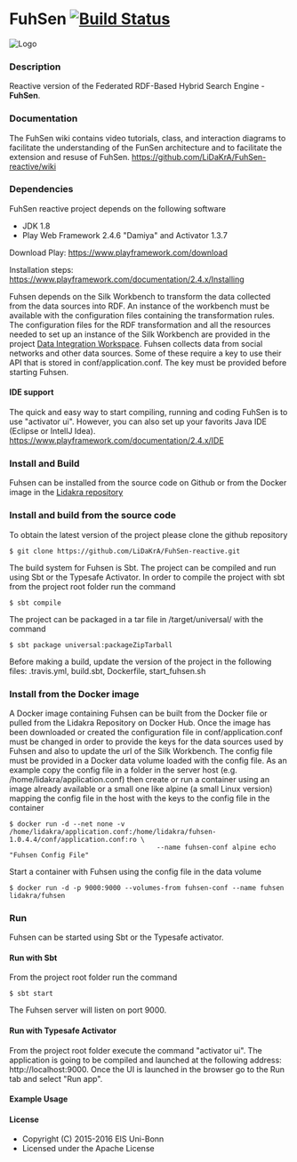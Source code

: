 # FuhSen [![Build Status](https://travis-ci.org/LiDaKrA/FuhSen-reactive.svg?branch=master)](https://travis-ci.org/LiDaKrA/FuhSen-reactive)

![Logo](https://cloud.githubusercontent.com/assets/4923203/15185984/39e36d62-1769-11e6-993f-cbe815ded833.png)


### Description
Reactive version of the Federated RDF-Based Hybrid Search Engine - **FuhSen**.

### Documentation
The FuhSen wiki contains video tutorials, class, and interaction diagrams to facilitate the understanding of the FunSen architecture  and to facilitate the extension and resuse of FuhSen.
https://github.com/LiDaKrA/FuhSen-reactive/wiki
### Dependencies
FuhSen reactive project depends on the following software

* JDK 1.8
* Play Web Framework 2.4.6 "Damiya" and Activator 1.3.7

Download Play: https://www.playframework.com/download

Installation steps: https://www.playframework.com/documentation/2.4.x/Installing

Fuhsen depends on the Silk Workbench to transform the data collected from the data sources into RDF.
An instance of the workbench must be available with the configuration files containing the transformation rules.
The configuration files for the RDF transformation and all the resources needed to set up an instance of the Silk Workbench are 
provided in the project [Data Integration Workspace](https://github.com/LiDaKrA/data-integration-workspace).
Fuhsen collects data from social networks and other data sources. Some of these require a key to use their API that is 
stored in conf/application.conf. The key must be provided before starting Fuhsen. 

#### IDE support 
The quick and easy way to start compiling, running and coding FuhSen is to use "activator ui".
However, you can also set up your favorits Java IDE (Eclipse or IntellJ Idea). https://www.playframework.com/documentation/2.4.x/IDE

### Install and Build
Fuhsen can be installed from the source code on Github or from the Docker image in the [Lidakra repository](https://hub.docker.com/r/lidakra/)

### Install and build from the source code  
To obtain the latest version of the project please clone the github repository

    $ git clone https://github.com/LiDaKrA/FuhSen-reactive.git

The build system for Fuhsen is Sbt. The project can be compiled and run using Sbt or the Typesafe Activator. In order to compile the project with sbt from the project root folder run the command

    $ sbt compile

The project can be packaged in a tar file in /target/universal/ with the command

    $ sbt package universal:packageZipTarball 


Before making a build, update the version of the project in the following files:
.travis.yml, build.sbt, Dockerfile, start_fuhsen.sh

### Install from the Docker image
A Docker image containing Fuhsen can be built from the Docker file or pulled from the Lidakra Repository on Docker Hub.
Once the image has been downloaded or created the configuration file in conf/application.conf must be changed in order to provide
the keys for the data sources used by Fuhsen and also to update the url of the Silk Workbench.
The config file must be provided in a Docker data volume loaded with the config file. As an example copy the config file in 
a folder in the server host (e.g. /home/lidakra/application.conf) then create or run a container using an image
already available or a small one like alpine (a small Linux version) mapping the config file in the host with the keys to the config file in the container

    $ docker run -d --net none -v /home/lidakra/application.conf:/home/lidakra/fuhsen-1.0.4.4/conf/application.conf:ro \
                                         --name fuhsen-conf alpine echo "Fuhsen Config File"

Start a container with Fuhsen using the config file in the data volume

    $ docker run -d -p 9000:9000 --volumes-from fuhsen-conf --name fuhsen lidakra/fuhsen

### Run
Fuhsen can be started using Sbt or the Typesafe activator.

#### Run with Sbt
From the project root folder run the command

    $ sbt start

The Fuhsen server will listen on port 9000.

#### Run with Typesafe Activator 
From the project root folder execute the command "activator ui". The application is going to be compiled and launched 
at the following address: http://localhost:9000. Once the UI is launched in the browser go to the Run tab and select "Run app".


#### Example Usage

#### License

* Copyright (C) 2015-2016 EIS Uni-Bonn
* Licensed under the Apache License


